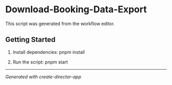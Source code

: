 # Download-Booking-Data-Export

This script was generated from the workflow editor.

## Getting Started

1. Install dependencies: pnpm install

2. Run the script: pnpm start

---

_Generated with create-director-app_
